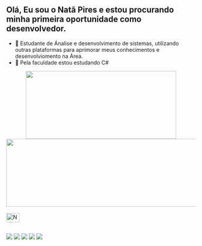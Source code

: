 ## Olá, Eu sou o Natã Pires e estou procurando minha primeira oportunidade como desenvolvedor.

- 🔭 Estudante de Ánalise e desenvolvimento de sistemas, utilizando outras plataformas para aprimorar meus conhecimentos e desenvolviomento na Área. 
- 🌱 Pela faculdade estou estudando C#


<div align="center">
  <a href="https://github.com/Natapiresdev">
  <img height="180em" width="400" src="https://github-readme-stats.vercel.app/api?username=Natapires&show_icons=true&theme=codeSTACKr&include_all_commits=true&count_private=true"/>
  <img height="180em" width="599" src="https://github-readme-stats.vercel.app/api/top-langs/?username=Natapires&layout=compact&langs_count=7&theme=codeSTACKr"/>
</div>
  <div style="display: inline_block"><br>
 <img align="center" alt="Nata-Csharp" height="25" width="35"src="https://cdn.jsdelivr.net/gh/devicons/devicon/icons/csharp/csharp-original.svg" />
  </div>    
  
  ##
    
</div>
  <a href="https://www.instagram.com/iamnatapires/" target="_blank"><img src="https://img.shields.io/badge/-Instagram-%23E4405F?style=for-the-badge&logo=instagram&logoColor=white" target="_blank"></a>
 	<a href="https://www.twitch.tv/eunatapires" target="_blank"><img src="https://img.shields.io/badge/Twitch-9146FF?style=for-the-badge&logo=twitch&logoColor=white" target="_blank"></a>
 <a href="https://discord.com/channels/@me" target="_blank"><img src="https://img.shields.io/badge/Discord-7289DA?style=for-the-badge&logo=discord&logoColor=white" target="_blank"></a> 
  <a href = "mailto:pires.nata1998@gmail.com"><img src="https://img.shields.io/badge/-Gmail-%23333?style=for-the-badge&logo=gmail&logoColor=white" target="_blank"></a>
  <a href="https://www.linkedin.com/in/nat%C3%A3-pires-7062281a0/" target="_blank"><img src="https://img.shields.io/badge/-LinkedIn-%230077B5?style=for-the-badge&logo=linkedin&logoColor=white" target="_blank"></a> 
</div>  
    
  
